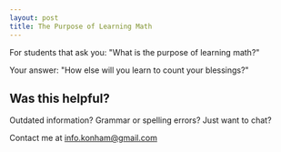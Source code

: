 ```yaml
---
layout: post
title: The Purpose of Learning Math
---
```


For students that ask you: "What is the purpose of learning math?"

Your answer: "How else will you learn to count your blessings?"

## Was this helpful?

Outdated information? Grammar or spelling errors? Just want to chat?

Contact me at [info.konham@gmail.com](mailto:info.konham@gmail.com)